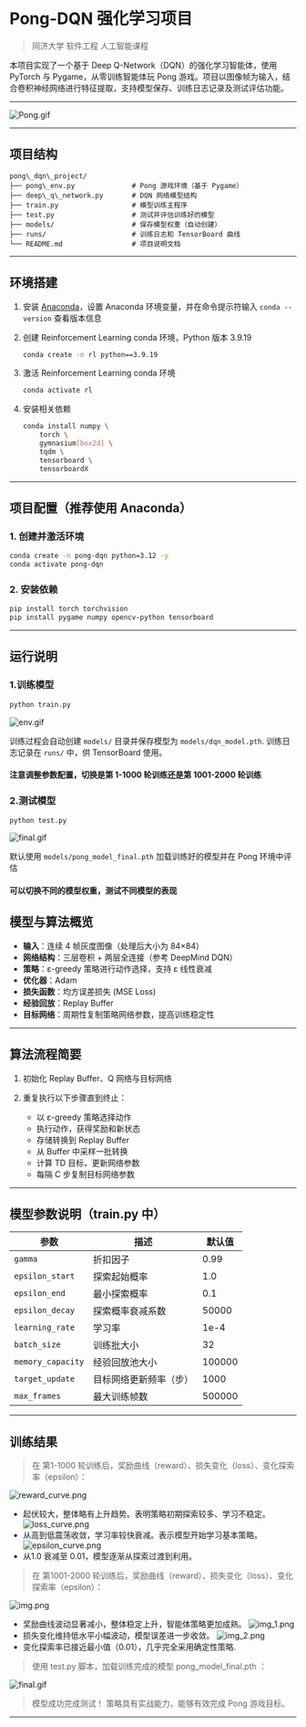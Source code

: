 
# Pong-DQN 强化学习项目

> 同济大学 软件工程 人工智能课程

本项目实现了一个基于 Deep Q-Network（DQN）的强化学习智能体，使用 PyTorch 与 Pygame，从零训练智能体玩 Pong 游戏。项目以图像帧为输入，结合卷积神经网络进行特征提取，支持模型保存、训练日志记录及测试评估功能。

---

![Pong.gif](src/Pong.gif)

---
## 项目结构

```
pong\_dqn\_project/
├── pong\_env.py              # Pong 游戏环境（基于 Pygame）
├── deep\_q\_network.py       # DQN 网络模型结构
├── train.py                  # 模型训练主程序
├── test.py                   # 测试并评估训练好的模型
├── models/                   # 保存模型权重（自动创建）
├── runs/                     # 训练日志和 TensorBoard 曲线
└── README.md                 # 项目说明文档
````
---
## 环境搭建

1. 安装 [Anaconda](https://www.anaconda.com)，设置 Anaconda 环境变量，并在命令提示符输入 `conda --version` 查看版本信息

2. 创建 Reinforcement Learning conda 环境，Python 版本 3.9.19

   ```bash
   conda create -n rl python==3.9.19
   ```

3. 激活 Reinforcement Learning conda 环境

   ```bash
   conda activate rl
   ```

4. 安装相关依赖

    ```bash
    conda install numpy \
        torch \
        gymnasium[box2d] \
        tqdm \
        tensorboard \
        tensorboardX
    ```
---


## 项目配置（推荐使用 Anaconda）

### 1. 创建并激活环境

```bash
conda create -n pong-dqn python=3.12 -y
conda activate pong-dqn
````

### 2. 安装依赖

```bash
pip install torch torchvision
pip install pygame numpy opencv-python tensorboard
```

---

## 运行说明

### 1.训练模型

```bash
python train.py
```

![env.gif](src/env.gif)

训练过程会自动创建 `models/` 目录并保存模型为 `models/dqn_model.pth`.
训练日志记录在 `runs/` 中，供 TensorBoard 使用。
#### 注意调整参数配置，切换是第 1-1000 轮训练还是第 1001-2000 轮训练

### 2.测试模型

```bash
python test.py
```

![final.gif](src/final.gif)

默认使用 `models/pong_model_final.pth` 加载训练好的模型并在 Pong 环境中评估
#### 可以切换不同的模型权重，测试不同模型的表现



## 模型与算法概览

* **输入**：连续 4 帧灰度图像（处理后大小为 84×84）
* **网络结构**：三层卷积 + 两层全连接（参考 DeepMind DQN）
* **策略**：ε-greedy 策略进行动作选择，支持 ε 线性衰减
* **优化器**：Adam
* **损失函数**：均方误差损失 (MSE Loss)
* **经验回放**：Replay Buffer
* **目标网络**：周期性复制策略网络参数，提高训练稳定性

---

## 算法流程简要

1. 初始化 Replay Buffer、Q 网络与目标网络
2. 重复执行以下步骤直到终止：

   * 以 ε-greedy 策略选择动作
   * 执行动作，获得奖励和新状态
   * 存储转换到 Replay Buffer
   * 从 Buffer 中采样一批转换
   * 计算 TD 目标，更新网络参数
   * 每隔 C 步复制目标网络参数

---

## 模型参数说明（train.py 中）

| 参数                | 描述          | 默认值    |
| ----------------- | ----------- | ------ |
| `gamma`           | 折扣因子        | 0.99   |
| `epsilon_start`   | 探索起始概率      | 1.0    |
| `epsilon_end`     | 最小探索概率      | 0.1    |
| `epsilon_decay`   | 探索概率衰减系数    | 50000  |
| `learning_rate`   | 学习率         | 1e-4   |
| `batch_size`      | 训练批大小       | 32     |
| `memory_capacity` | 经验回放池大小     | 100000 |
| `target_update`   | 目标网络更新频率（步） | 1000   |
| `max_frames`      | 最大训练帧数      | 500000 |

---

## 训练结果


> 在 第1-1000 轮训练后，奖励曲线（reward）、损失变化（loss）、变化探索率（epsilon）：

![reward_curve.png](src/reward_curve.png)
* 起伏较大，整体略有上升趋势。表明策略初期探索较多、学习不稳定。
![loss_curve.png](src/loss_curve.png)
* 从高到低震荡收敛，学习率较快衰减。表示模型开始学习基本策略。
![epsilon_curve.png](src/epsilon_curve.png)
* 从1.0 衰减至 0.01，模型逐渐从探索过渡到利用。


> 在 第1001-2000 轮训练后，奖励曲线（reward）、损失变化（loss）、变化探索率（epsilon）：

![img.png](src/img.png)
* 奖励曲线波动显著减小，整体稳定上升，智能体策略更加成熟。
![img_1.png](src/img_1.png)
* 损失变化维持低水平小幅波动，模型误差进一步收敛。
![img_2.png](src/img_2.png)
* 变化探索率已接近最小值（0.01），几乎完全采用确定性策略.

> 使用 test.py 脚本，加载训练完成的模型 pong_model_final.pth ：

![final.gif](src/final.gif)

> 模型成功完成测试！ 策略具有实战能力，能够有效完成 Pong 游戏目标。
---


